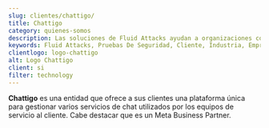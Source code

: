 ```yaml
---
slug: clientes/chattigo/
title: Chattigo
category: quienes-somos
description: Las soluciones de Fluid Attacks ayudan a organizaciones como Chattigo a identificar vulnerabilidades de seguridad en sus sistemas y gestionar sus superficies de ataque.
keywords: Fluid Attacks, Pruebas De Seguridad, Cliente, Industria, Empresa, Organizacion, Pentesting, Hacking Etico, Chattigo
clientlogo: logo-chattigo
alt: Logo Chattigo
client: si
filter: technology
---
```


**Chattigo** es una entidad
que ofrece a sus clientes una plataforma única
para gestionar varios servicios de chat
utilizados por los equipos de servicio al cliente.
Cabe destacar que es un Meta Business Partner.
